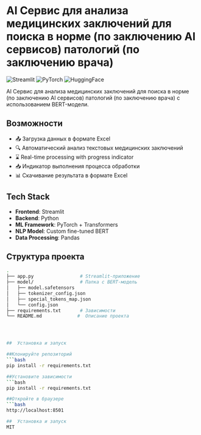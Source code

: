 # AI Сервис для анализа медицинских заключений для поиска в норме (по заключению  AI сервисов) патологий (по заключению врача)

![Streamlit](https://img.shields.io/badge/Streamlit-FF4B4B?style=for-the-badge&logo=Streamlit&logoColor=white)
![PyTorch](https://img.shields.io/badge/PyTorch-EE4C2C?style=for-the-badge&logo=pytorch&logoColor=white)
![HuggingFace](https://img.shields.io/badge/HuggingFace-FFD21E?style=for-the-badge&logo=huggingface&logoColor=black)

AI Сервис для анализа медицинских заключений для поиска в норме (по заключению  AI сервисов) патологий (по заключению врача) с использованием BERT-модели.

##  Возможности

- 📤 Загрузка данных в формате Excel
- 🔍 Автоматический анализ текстовых медицинских заключений
- ⌛ Real-time processing with progress indicator
- 📥 Индикатор выполнения процесса обработки
- 📊 Скачивание результата в формате Excel

## Tech Stack

- **Frontend**: Streamlit
- **Backend**: Python
- **ML Framework**: PyTorch + Transformers
- **NLP Model**: Custom fine-tuned BERT
- **Data Processing**: Pandas

## Структура проекта

```bash
.
├── app.py                 # Streamlit-приложение
├── model/                 # Папка с BERT-модель
│   ├── model.safetensors 
│   ├── tokenizer_config.json
│   ├── special_tokens_map.json
│   └── config.json
├── requirements.txt       # Зависимости
└── README.md             #  Описание проекта




##  Установка и запуск

##Клонируйте репозиторий
```bash
pip install -r requirements.txt

##Установите зависимости
```bash
pip install -r requirements.txt

##Откройте в браузере
```bash
http://localhost:8501

##  Установка и запуск
MIT
